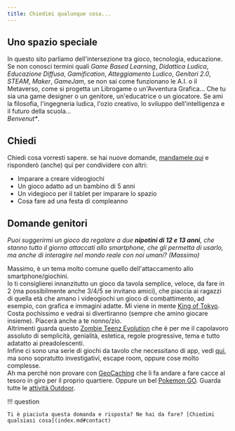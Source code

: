 ```yaml
---
title: Chiedimi qualunque cosa...
---
```


## Uno spazio speciale

In questo sito parliamo dell'intersezione tra gioco, tecnologia, educazione. Se non conosci termini quali _Game Based Learning_, _Didattica Ludica_, _Educazione Diffusa_, _Gamification_, _Atteggiamento Ludico_, _Genitori 2.0_, _STEAM_, _Maker_, _GameJam_, se non sai come funzionano le A.I. o il Metaverso, come si progetta un Librogame o un'Avventura Grafica... Che tu sia una game designer o un genitore, un'educatrice o un giocatore. Se ami la filosofia, l'ingegneria ludica, l'ozio creativo, lo sviluppo dell'intelligenza e il futuro della scuola...  
_Benvenut*_.

## Chiedi

Chiedi cosa vorresti sapere. se hai nuove domande, [mandamele qui](index.md#contact) e risponderò (anche) qui per condividere con altri:

- Imparare a creare videogiochi
- Un gioco adatto ad un bambino di 5 anni
- Un videgioco per il tablet per imparare lo spazio
- Cosa fare ad una festa di compleanno


## Domande genitori

_Puoi suggerirmi un gioco da regalare a due **nipotini di 12 e 13 anni**, che stanno tutto il giorno attaccati allo smartphone, che gli permetta di usarlo, ma anche di interagire nel mondo reale con noi umani? (Massimo)_

Massimo, è un tema molto comune quello dell'attaccamento allo smartphone/giochini.  
Io ti consiglierei innanzitutto un gioco da tavola semplice, veloce, da fare in 2 (ma possibilmente anche 3/4/5 se invitano amici), che piaccia ai ragazzi di quella età che amano i videogiochi un gioco di combattimento, ad esempio, con grafica e immagini adatte. Mi viene in mente [King of Tokyo](../played/boardgame/king-of-tokyo.md). Costa pochissimo e vedrai si divertiranno (sempre che amino giocare insieme). Piacerà anche a te nonno/zio.  
Altrimenti guarda questo [Zombie Teenz Evolution](../played/boardgame/zombie-teenz-evolution.md) che è per me il capolavoro assoluto di semplicità, genialità, estetica, regole progressive, tema e tutto adatatto ai preadolescenti.  
Infine ci sono una serie di giochi da tavolo che necessitano di app, vedi [qui](https://2042ed.org/played/tags/#app), ma sono sopratutto investigativi, escape room, oppure cose molto complesse.  
Ah ma perché non provare con [GeoCaching](../played/outdoor/geocaching.md) che li fa andare a fare cacce al tesoro in giro per il proprio quartiere.  Oppure un bel [Pokemon GO](../played/outdoor/pokemon-go.md). Guarda tutte le [attività Outdoor](../played/outdoor/index.md).

!!! question

    Ti è piaciuta questa domanda e risposta? Ne hai da fare? [Chiedimi qualsiasi cosa](index.md#contact)
